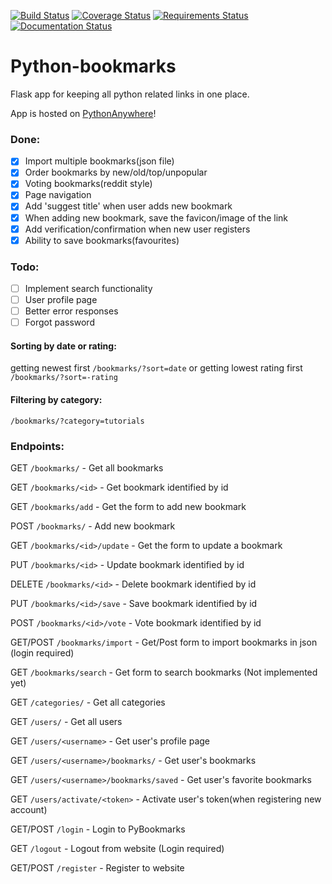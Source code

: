 [![Build Status](https://travis-ci.org/ev-agelos/Python-bookmarks.svg?branch=master)](https://travis-ci.org/ev-agelos/Python-bookmarks) [![Coverage Status](https://coveralls.io/repos/ev-agelos/Python-bookmarks/badge.svg?branch=master&service=github)](https://coveralls.io/github/ev-agelos/Python-bookmarks?branch=master) [![Requirements Status](https://requires.io/github/ev-agelos/Python-bookmarks/requirements.svg?branch=master)](https://requires.io/github/ev-agelos/Python-bookmarks/requirements/?branch=master) [![Documentation Status](https://readthedocs.org/projects/python-bookmarks/badge/?version=latest)](http://python-bookmarks.readthedocs.org/en/latest/?badge=latest)
# Python-bookmarks
Flask app for keeping all python related links in one place.

App is hosted on [PythonAnywhere](http://evagelos.pythonanywhere.com/)!

### Done:
- [x] Import multiple bookmarks(json file)
- [x] Order bookmarks by new/old/top/unpopular
- [x] Voting bookmarks(reddit style)
- [x] Page navigation
- [x] Add 'suggest title' when user adds new bookmark
- [x] When adding new bookmark, save the favicon/image of the link
- [x] Add verification/confirmation when new user registers
- [x] Ability to save bookmarks(favourites)

### Todo:
- [ ] Implement search functionality
- [ ] User profile page
- [ ] Better error responses
- [ ] Forgot password

#### Sorting by date or rating:
getting newest first `/bookmarks/?sort=date` or getting lowest rating first `/bookmarks/?sort=-rating`

#### Filtering by category:
`/bookmarks/?category=tutorials`

### Endpoints:
GET `/bookmarks/` - Get all bookmarks

GET `/bookmarks/<id>` - Get bookmark identified by id

GET `/bookmarks/add` - Get the form to add new bookmark

POST `/bookmarks/` - Add new bookmark

GET `/bookmarks/<id>/update` - Get the form to update a bookmark

PUT `/bookmarks/<id>` - Update bookmark identified by id

DELETE `/bookmarks/<id>` - Delete bookmark identified by id

PUT `/bookmarks/<id>/save` - Save bookmark identified by id

POST `/bookmarks/<id>/vote` - Vote bookmark identified by id

GET/POST `/bookmarks/import` - Get/Post form to import bookmarks in json (login required)

GET `/bookmarks/search` - Get form to search bookmarks (Not implemented yet)

GET `/categories/` - Get all categories

GET `/users/` - Get all users

GET `/users/<username>` - Get user's profile page

GET `/users/<username>/bookmarks/` - Get user's bookmarks

GET `/users/<username>/bookmarks/saved` - Get user's favorite bookmarks

GET `/users/activate/<token>` - Activate user's token(when registering new account)

GET/POST `/login` - Login to PyBookmarks

GET `/logout` - Logout from website (Login required)

GET/POST `/register` - Register to website
